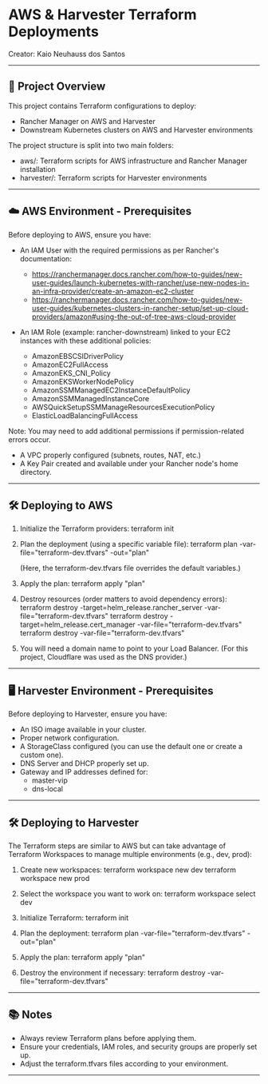 # AWS & Harvester Terraform Deployments

Creator: Kaio Neuhauss dos Santos

---

## 🚀 Project Overview

This project contains Terraform configurations to deploy:

- Rancher Manager on AWS and Harvester
- Downstream Kubernetes clusters on AWS and Harvester environments

The project structure is split into two main folders:
- aws/: Terraform scripts for AWS infrastructure and Rancher Manager installation
- harvester/: Terraform scripts for Harvester environments

---

## ☁️ AWS Environment - Prerequisites

Before deploying to AWS, ensure you have:

- An IAM User with the required permissions as per Rancher's documentation:
  - https://ranchermanager.docs.rancher.com/how-to-guides/new-user-guides/launch-kubernetes-with-rancher/use-new-nodes-in-an-infra-provider/create-an-amazon-ec2-cluster
  - https://ranchermanager.docs.rancher.com/how-to-guides/new-user-guides/kubernetes-clusters-in-rancher-setup/set-up-cloud-providers/amazon#using-the-out-of-tree-aws-cloud-provider

- An IAM Role (example: rancher-downstream) linked to your EC2 instances with these additional policies:
  - AmazonEBSCSIDriverPolicy
  - AmazonEC2FullAccess
  - AmazonEKS_CNI_Policy
  - AmazonEKSWorkerNodePolicy
  - AmazonSSMManagedEC2InstanceDefaultPolicy
  - AmazonSSMManagedInstanceCore
  - AWSQuickSetupSSMManageResourcesExecutionPolicy
  - ElasticLoadBalancingFullAccess

Note: You may need to add additional permissions if permission-related errors occur.

- A VPC properly configured (subnets, routes, NAT, etc.)
- A Key Pair created and available under your Rancher node's home directory.

---

## 🛠️ Deploying to AWS

1. Initialize the Terraform providers:
   terraform init

2. Plan the deployment (using a specific variable file):
   terraform plan -var-file="terraform-dev.tfvars" -out="plan"

   (Here, the terraform-dev.tfvars file overrides the default variables.)

3. Apply the plan:
   terraform apply "plan"

4. Destroy resources (order matters to avoid dependency errors):
   terraform destroy -target=helm_release.rancher_server -var-file="terraform-dev.tfvars"
   terraform destroy -target=helm_release.cert_manager -var-file="terraform-dev.tfvars"
   terraform destroy -var-file="terraform-dev.tfvars"

5. You will need a domain name to point to your Load Balancer.
   (For this project, Cloudflare was used as the DNS provider.)

---

## 🖥️ Harvester Environment - Prerequisites

Before deploying to Harvester, ensure you have:

- An ISO image available in your cluster.
- Proper network configuration.
- A StorageClass configured (you can use the default one or create a custom one).
- DNS Server and DHCP properly set up.
- Gateway and IP addresses defined for:
  - master-vip
  - dns-local

---

## 🛠️ Deploying to Harvester

The Terraform steps are similar to AWS but can take advantage of Terraform Workspaces to manage multiple environments (e.g., dev, prod):

1. Create new workspaces:
   terraform workspace new dev
   terraform workspace new prod

2. Select the workspace you want to work on:
   terraform workspace select dev

3. Initialize Terraform:
   terraform init

4. Plan the deployment:
   terraform plan -var-file="terraform-dev.tfvars" -out="plan"

5. Apply the plan:
   terraform apply "plan"

6. Destroy the environment if necessary:
   terraform destroy -var-file="terraform-dev.tfvars"

---

## 📚 Notes

- Always review Terraform plans before applying them.
- Ensure your credentials, IAM roles, and security groups are properly set up.
- Adjust the terraform.tfvars files according to your environment.

---

